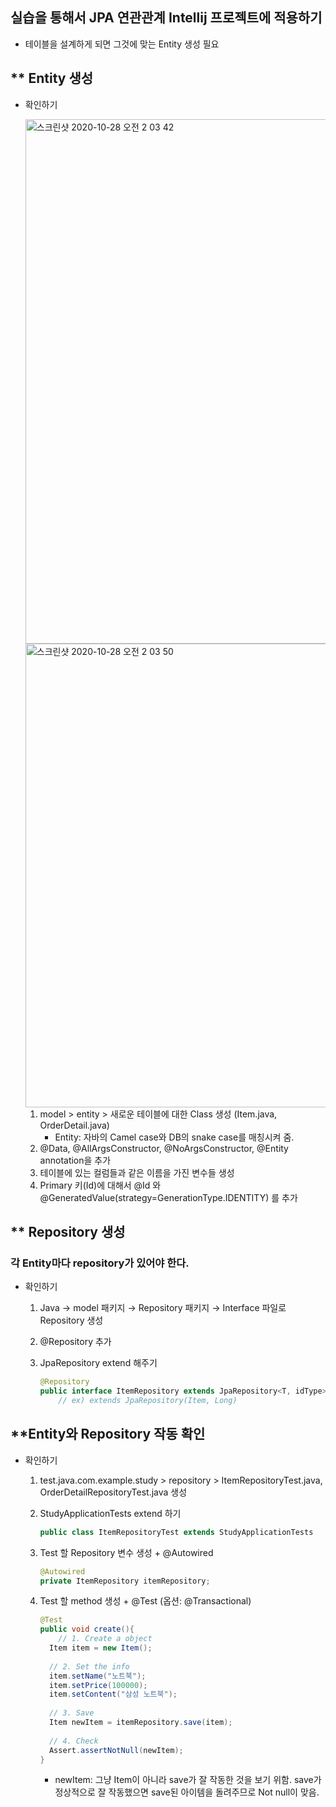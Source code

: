 ## 실습을 통해서 JPA 연관관계 Intellij 프로젝트에 적용하기

* 테이블을 설계하게 되면 그것에 맞는 Entity 생성 필요

## ** Entity 생성

- 확인하기

    <img width="839" alt="스크린샷 2020-10-28 오전 2 03 42" src="https://user-images.githubusercontent.com/30459523/97335967-d074c380-18c1-11eb-91ea-fa4761076fcf.png">

    <img width="742" alt="스크린샷 2020-10-28 오전 2 03 50" src="https://user-images.githubusercontent.com/30459523/97335988-d5397780-18c1-11eb-9f8b-f80de24a6928.png">


    1. model > entity > 새로운 테이블에 대한 Class 생성 (Item.java, OrderDetail.java)
        - Entity: 자바의 Camel case와 DB의 snake case를 매칭시켜 줌.
    2. @Data, @AllArgsConstructor, @NoArgsConstructor, @Entity annotation을 추가
    3. 테이블에 있는 컬럼들과 같은 이름을 가진 변수들 생성
    4. Primary 키(Id)에 대해서 @Id 와 @GeneratedValue(strategy=GenerationType.IDENTITY) 를 추가
    

## ** Repository 생성

### 각 Entity마다 repository가 있어야 한다.

- 확인하기
    1. Java → model 패키지 → Repository 패키지 → Interface 파일로 Repository 생성
    2. @Repository 추가
    3. JpaRepository extend 해주기 

        ```java
        @Repository
        public interface ItemRepository extends JpaRepository<T, idType> {}
        	// ex) extends JpaRepository(Item, Long)
        ```



## **Entity와 Repository 작동 확인

- 확인하기
    1. test.java.com.example.study > repository > ItemRepositoryTest.java, OrderDetailRepositoryTest.java 생성
    2. StudyApplicationTests extend 하기

        ```java
        public class ItemRepositoryTest extends StudyApplicationTests
        ```

    3. Test 할 Repository 변수 생성 + @Autowired 

        ```java
        @Autowired
        private ItemRepository itemRepository;
        ```

    4. Test 할 method 생성 + @Test (옵션: @Transactional)

        ```java
        @Test
        public void create(){
        	// 1. Create a object
          Item item = new Item();
                
          // 2. Set the info
          item.setName("노트북");
          item.setPrice(100000);
          item.setContent("삼성 노트북");
                
          // 3. Save
          Item newItem = itemRepository.save(item);
                
          // 4. Check 
          Assert.assertNotNull(newItem);
        }
        ```

        - newItem: 그냥 Item이 아니라 save가 잘 작동한 것을 보기 위함. save가 정상적으로 잘 작동했으면 save된 아이템을 돌려주므로 Not null이 맞음.
